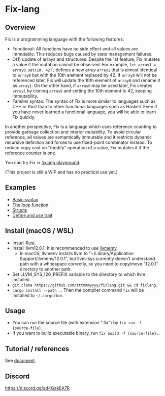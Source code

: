 Fix-lang
====

## Overview

Fix is a programming language with the following features: 
- Functional: All functions have no side effect and all values are immutable. This reduces bugs caused by state management failures.
- O(1) update of arrays and structures: Despite the 1st feature, Fix mutates a value if the mutation cannot be observed. For example, `let array1 = array0.set(10, 42);` defines a new array `array1` that is almost identical to `array0` but with the 10th element replaced by 42. If `array0` will not be referenced later, Fix will update the 10th element of `array0` and rename it as `array1`. On the other hand, if `array0` may be used later, Fix creates `array1` by cloning `array0` and setting the 10th element to 42, keeping immutability.
- Familier syntax: The syntax of Fix is more similar to languages such as C++ or Rust than to other functional languages such as Haskell. Even if you have never learned a functional language, you will be able to learn Fix quickly.

In another perspective, Fix is a language which uses reference counting to provide garbage collection and interior mutability. To avoid circular reference, all values are semantically immutable and it restricts dynamic recursive definition and forces to use fixed-point combinator instead. To reduce copy cost on "modify" operation of a value, Fix mutates it if the reference counter is one.

You can try Fix in [fixlang playground](https://tttmmmyyyy.github.io/fixlang-playground/).

(This project is still a WIP and has no practical use yet.)

## Examples

- [Basic syntax](https://tttmmmyyyy.github.io/fixlang-playground/index.html?src=%2F%2F+Each+source+file+has+to+start+with+module+declaration.%0D%0Amodule+Main%3B%0D%0A%0D%0A%2F%2F+Declaration+and+definition+of+global+value.%0D%0A%2F%2F+%60I64%60+is+the+type+of+64-bit+integers.%0D%0Atruth+%3A+I64%3B%0D%0Atruth+%3D+42%3B+%0D%0A%0D%0A%2F%2F+Declaration+and+definition+of+global+%28recursive%29+function.%0D%0A%2F%2F+To+define+function%2C+write+%60%7Carg0%2C+arg1%2C+...%7C+%28function+body%29%60.%0D%0A%2F%2F+%28Parentheses+around+%60%28function+body%29%60+is+not+mandatory.%29%0D%0A%2F%2F+Note+that+Fix+is+an+expression+based+language.+You+don%27t+need+to+write+%22return+statement%22.%0D%0Acalc_fib+%3A+I64+-%3E+I64%3B%0D%0Acalc_fib+%3D+%7Cn%7C+%28%0D%0A++++if+n+%3C%3D+1+%7B+n+%7D+else+%7B+calc_fib%28n-1%29+%2B+calc_fib%28n-2%29+%7D%0D%0A%29%3B%0D%0A%0D%0Acalc_fib2+%3A+I64+-%3E+I64%3B%0D%0Acalc_fib2+%3D+%7Cn%7C+%28%0D%0A++++%2F%2F+Another+syntax+of+%60if%60%2C+%60if+%28cond%29+%7B+%28then+expr%29+%7D%3B+%28else+expr%29%60%2C+can+be+used+to+write+early+return.%0D%0A++++if+n+%3C%3D+1+%7B+n+%7D%3B%0D%0A%0D%0A++++%2F%2F+Use+%60let%60+to+define+a+local+name.%0D%0A++++let+x+%3D+calc_fib2%28n-1%29%3B%0D%0A++++let+y+%3D+calc_fib2%28n-2%29%3B%0D%0A++++x+%2B+y%0D%0A%29%3B%0D%0A%0D%0Atruth2+%3A+I64%3B%0D%0Atruth2+%3D+%28%0D%0A++++%2F%2F+You+can+define+local+function+%28closure%29+like+this.+%60f%60+has+type+%60I64+-%3E+I64+-%3E+I64+-%3E+I64%60.%0D%0A++++let+f+%3D+%7Ca%2C+b%2C+c%7C+%28a+%2B+b%29+%2A+c%3B%0D%0A%0D%0A++++%2F%2F+Partial+application.+%60double%60+has+type+%60I64+-%3E+I64%60+and+maps+%60c%60+to+%60%281+%2B+1%29+%2A+c+%3D%3D+2+%2A+c%60.%0D%0A++++let+double+%3D+f%281%2C+1%29%3B%0D%0A%0D%0A++++%2F%2F+Right-associative+operator+%60%24%60+applies+a+function+to+a+value%3A+%60f+%24+x+%3D%3D+f%28x%29%60+and+%60f+%24+g+%24+x+%3D%3D+f%28g%28x%29%29%60.%0D%0A++++let+twelve+%3D+double+%24+double+%24+3%3B%0D%0A%0D%0A++++%2F%2F+%60.%60+is+another+operator+to+apply+a+function%3A+%60x.f+%3D%3D+f%28x%29%60.%0D%0A++++%2F%2F+It+has+lower+priority+than+usual+function+call%2C+so+%603.f%281%2C+2%29+%3D%3D+f%281%2C+2%29%283%29+%3D%3D+f%281%2C+2%2C+3%29%60.%0D%0A++++let+nine+%3D+3.f%281%2C+2%29%3B%0D%0A%0D%0A++++double+%24+nine+%2B+twelve%0D%0A%29%3B%0D%0A%0D%0A%2F%2F+Fix+program+calls+%60Main%3A%3Amain%60+%28i.e.%2C+%60main%60+of+%60Main%60+module%29+as+the+entry+point.%0D%0A%2F%2F+%60Main%3A%3Amain%60+must+have+type+%60IO+%28%29%60%2C+where+%60IO+a%60+is+the+type+of+I%2FO+actions+which+return+a+value+of+type+%60a%60.%0D%0A%2F%2F+%60%28%29%60+is+the+unit+type%2C+which+has+a+unique+value+also+written+as+%60%28%29%60.%0D%0Amain+%3A+IO+%28%29%3B%0D%0Amain+%3D+%28%0D%0A++++%2F%2F+%60println+%3A+String+-%3E+IO+%28%29%60+makes+an+I%2FO+action+that+prints+a+string+%28and+a+newline%29.%0D%0A++++%2F%2F+Roughly+speaking%2C+prefix+operator+%60%2Aact%60+performs+the+I%2FO+action+%60act%60+and+evaluates+to+the+value+returned+by+%60act%60.%0D%0A++++let+_+%3D+%2A%28println+%24+%22truth+%3A+%22+%2B+truth.to_string%29%3B%0D%0A++++let+_+%3D+%2A%28println+%24+%22truth2+%3A+%22+%2B+truth2.to_string%29%3B%0D%0A++++let+_+%3D+%2A%28println+%24+%22calc_fib%2810%29+%3A+%22+%2B+calc_fib%2810%29.to_string%29%3B%0D%0A++++let+_+%3D+%2A%28println+%24+%22calc_fib2%2810%29+%3A+%22+%2B+calc_fib2%2810%29.to_string%29%3B%0D%0A%0D%0A++++%2F%2F+%60pure+%3A+a+-%3E+IO+a%60+creates+an+I%2FO+action+which+does+nothing+and+only+returns+a+value.+%0D%0A++++%2F%2F+By+a+syntax+sugar%2C+you+can+write+%60pure%28%29%60+instead+of+%60pure%28%28%29%29%60.%0D%0A++++pure%28%29%0D%0A%29%3B)
- [The loop function](https://tttmmmyyyy.github.io/fixlang-playground/index.html?src=module+Main%3B%0D%0A%0D%0A%2F%2F+Prints+30th+value+of+Fibonacci+sequence.%0D%0Amain+%3A+IO+%28%29%3B%0D%0Amain+%3D+%28%0D%0A++++let+arr+%3D+Array%3A%3Afill%2831%2C+0%29%3B%0D%0A++++let+arr+%3D+arr.set%21%280%2C+0%29%3B%0D%0A++++let+arr+%3D+arr.set%21%281%2C+1%29%3B%0D%0A++++%2F%2F+A+way+for+loop+is+to+use+%60loop%60%2C+%60continue%60+and+%60break%60.%0D%0A++++%2F%2F+loop+%3A+s+-%3E+LoopResult+s+r+-%3E+r+--+Takes+the+initial+state+and+loop+body%2C+and+performs+loop.%0D%0A++++%2F%2F+continue+%3A+s+-%3E+LoopResult+s+r+--+Takes+the+next+state+and+continues+the+loop.%0D%0A++++%2F%2F+break+%3A+r+-%3E+LoopResult+s+r+--+Breaks+the+loop+and+returns+the+given+value+as+a+result+of+loop.%0D%0A++++let+arr+%3D+loop%28%282%2C+arr%29%2C+%7C%28idx%2C+arr%29%7C%0D%0A++++++++if+idx+%3D%3D+arr.get_size+%7B%0D%0A++++++++++++break+%24+arr%0D%0A++++++++%7D+else+%7B%0D%0A++++++++++++let+x+%3D+arr.%40%28idx-1%29%3B%0D%0A++++++++++++let+y+%3D+arr.%40%28idx-2%29%3B%0D%0A++++++++++++let+arr+%3D+arr.set%21%28idx%2C+x%2By%29%3B%0D%0A++++++++++++continue+%24+%28idx%2B1%2C+arr%29%0D%0A++++++++%7D%0D%0A++++%29%3B%0D%0A++++println+%24+arr.%40%2830%29.to_string+%2F%2F+832040%0D%0A%29%3B%0D%0A)
- [Structs](https://tttmmmyyyy.github.io/fixlang-playground/index.html?src=module+Main%3B%0D%0A%0D%0A%2F%2F+You+can+define+struct+as+follows%3A%0D%0A%2F%2F+%60F64%60+is+the+type+of+64-bit+floating+values.%0D%0Atype+Quantity+%3D+struct+%7B+value+%3A+F64%2C+unit+%3A+String+%7D%3B%0D%0A%0D%0Anamespace+Quantity+%7B%0D%0A%0D%0A++++make+%3A+F64+-%3E+String+-%3E+Quantity%3B%0D%0A++++make+%3D+%7Cval%2C+unit%7C+%28%0D%0A++++++++%2F%2F+Construction+of+a+struct+value.%0D%0A++++++++Quantity+%7B+value+%3A+val%2C+unit+%3A+unit+%7D%0D%0A++++%29%3B%0D%0A%0D%0A++++stringify+%3A+Quantity+-%3E+String%3B%0D%0A++++stringify+%3D+%7Cq%7C+%28%0D%0A++++++++%2F%2F+To+get+a+field+value%2C+use+the+function+%60%40%28field+name%29+%3A+%28Struct%29+-%3E+%28FieldType%29%60.%0D%0A++++++++q.%40value.to_string+%2B+%22+%22+%2B+q.%40unit%0D%0A++++%29%3B%0D%0A%0D%0A++++add+%3A+Quantity+-%3E+Quantity+-%3E+Quantity%3B%0D%0A++++%2F%2F+Pattern+matching+is+available+in+function+definition.%0D%0A++++add+%3D+%7CQuantity+%7B+value+%3A+lhs_val%2C+unit+%3A+lhs_unit+%7D%2C+rhs%7C+%28%0D%0A++++++++%2F%2F+Pattern+matching+is+also+available+in+let-binding.%0D%0A++++++++let+Quantity+%7B+value+%3A+rhs_val%2C+unit+%3A+rhs_unit+%7D+%3D+rhs%3B%0D%0A++++++++if+lhs_unit+%3D%3D+rhs_unit+%7B%0D%0A++++++++++++Quantity+%7B+value+%3A+lhs_val+%2B+rhs_val%2C+unit+%3A+lhs_unit+%7D%0D%0A++++++++%7D+else+%7B%0D%0A++++++++++++abort%28%29%0D%0A++++++++%7D%0D%0A++++%29%3B%0D%0A%0D%0A++++%2F%2F+%223.0+kg%22+%2A+%222.0+m%22+%3D%3D+%226.0+kg+m%22%0D%0A++++mul+%3A+Quantity+-%3E+Quantity+-%3E+Quantity%3B%0D%0A++++mul+%3D+%7Crhs%2C+lhs%7C+%28+%2F%2F+Note+that+%60lhs.mul%28rhs%29+%3D%3D+mul%28rhs%2C+lhs%29%60%2C+so+we+call+the+first+argument+as+%60rhs%60.%0D%0A++++++++let+val+%3D+lhs.%40value+%2A+rhs.%40value%3B%0D%0A++++++++%2F%2F+%60set_%28field+name%29+%3A+%28FieldType%29+-%3E+%28Struct%29+-%3E+%28Struct%29%60+updates+a+field.%0D%0A++++++++%2F%2F+%60mod_%28field+name%29+%3A+%28%28FieldType%29+-%3E+%28FieldType%29%29+-%3E+%28Struct%29+-%3E+%28Struct%29%60+transforms+a+field.%0D%0A++++++++lhs.set_value%28val%29.mod_unit%28%7Cu%7C+u+%2B+%22+%22+%2B+rhs.%40unit%29%0D%0A++++%29%3B%0D%0A%0D%0A++++%2F%2F+Pair+%28or+tuple%29+is+a+special+struct+with+fields+%600%60+and+%601%60.%0D%0A++++%2F%2F+Field+accessor+functions+%60%400%60%2C+%60%401%60%2C+sette%2Fmodifier+functions+%60set_0%60%2C+%60set_1%60%2C+%60mod_0%60%2C+%60mod_1%60%0D%0A++++%2F%2F+and+pattern+matching+are+available+as+well+as+user-defined+structs.%0D%0A++++from_pair+%3A+%28F64%2C+String%29+-%3E+Quantity%3B%0D%0A++++from_pair+%3D+%7C%28val%2C+unit%29%7C+make%28val%2C+unit%29%3B%0D%0A%7D%0D%0A%0D%0A%2F%2F+You+can+also+define+a+generic+struct+parametrized+by+a+type+variable%3A%0D%0Atype+Quantity2+a+%3D+struct+%7B+value+%3A+a%2C+unit+%3A+String+%7D%3B%0D%0A%0D%0Anamespace+Quantity2+%7B%0D%0A++++make+%3A+a+-%3E+String+-%3E+Quantity2+a%3B%0D%0A++++make+%3D+%7Cval%2C+unit%7C+Quantity2+%7B+value+%3A+val%2C+unit+%3A+unit+%7D%3B%0D%0A%0D%0A++++stringify+%3A+%5Ba+%3A+ToString%5D+Quantity2+a+-%3E+String%3B%0D%0A++++stringify+%3D+%7Cq%7C+q.%40value.to_string+%2B+%22+%22+%2B+q.%40unit%3B%0D%0A%7D%0D%0A%0D%0Amain+%3A+IO+%28%29%3B%0D%0Amain+%3D+%28%0D%0A++++let+x+%3D+Quantity%3A%3Amake%281.0%2C+%22kg%22%29%3B%0D%0A++++let+y+%3D+Quantity%3A%3Amake%282.0%2C+%22kg%22%29%3B%0D%0A++++let+z+%3D+Quantity%3A%3Amake%283.0%2C+%22m%22%29%3B%0D%0A++++let+q+%3D+x.add%28y%29.mul%28z%29%3B+%2F%2F+%281.0+kg+%2B+2.0+kg%29+%2A+3.0+m+%0D%0A++++let+_+%3D+%2A%28println+%24+q.stringify%29%3B%0D%0A++++let+q2+%3D+Quantity2%3A%3Amake%2842%2C+%22s%22%29%3B+%2F%2F+q2+%3A+Quantity2+I64%0D%0A++++let+_+%3D+%2A%28println+%24+q2.stringify%29%3B%0D%0A++++pure%28%29%0D%0A%29%3B%0D%0A)
- [Define and use trait](https://tttmmmyyyy.github.io/fixlang-playground/index.html?src=module+Main%3B%0D%0A%0D%0A%2F%2A%0D%0AEq+trait+is+defined+in+standard+library+as+follows%3A+%0D%0A%0D%0Atrait+a+%3A+Eq+%7B%0D%0A++++eq+%3A+a+-%3E+a+-%3E+Bool%0D%0A%7D%0D%0A%0D%0AExpression+%60x+%3D%3D+y%60+is+interpreted+as+%60Eq%3A%3Aeq%28x%2C+y%29%60.%0D%0A%2A%2F%0D%0A%0D%0Atype+Pair+a+b+%3D+struct+%7B+fst%3A+a%2C+snd%3A+b+%7D%3B%0D%0A%0D%0A%2F%2F+In+the+trait+implementation%2C+you+can+specify+preconditions+on+type+variables+in+%60%5B%5D%60+bracket+after+%60impl%60.%0D%0Aimpl+%5Ba+%3A+Eq%2C+b+%3A+Eq%5D+Pair+a+b+%3A+Eq+%7B%0D%0A++++eq+%3D+%7Clhs%2C+rhs%7C+%28%0D%0A++++++++lhs.%40fst+%3D%3D+rhs.%40fst+%26%26+lhs.%40snd+%3D%3D+rhs.%40snd%0D%0A++++%29%3B%0D%0A%7D%0D%0A%0D%0A%2F%2F+You+can+specify+preconditions+of+type+variables+in+the+%60%5B%5D%60+bracket+before+type+signature.%0D%0Asearch+%3A+%5Ba+%3A+Eq%5D+a+-%3E+Array+a+-%3E+I64%3B%0D%0Asearch+%3D+%7Celem%2C+arr%7C+loop%280%2C+%7Cidx%7C%0D%0A++++if+idx+%3D%3D+arr.get_size+%7B+break+%24+-1+%7D%3B%0D%0A++++if+arr.%40%28idx%29+%3D%3D+elem+%7B+break+%24+idx+%7D%3B%0D%0A++++continue+%24+%28idx+%2B+1%29%0D%0A%29%3B%0D%0A%0D%0A%2F%2F+An+example+of+defining+higher-kinded+trait.%0D%0A%2F%2F+All+type+variable+has+kind+%60%2A%60+by+default%2C+and+any+kind+of+higher-kinded+type+variable+need+to+be+annoted+explicitly.%0D%0Atrait+%5Bf+%3A+%2A-%3E%2A%5D+f+%3A+MyFunctor+%7B%0D%0A++++mymap+%3A+%28a+-%3E+b%29+-%3E+f+a+-%3E+f+b%3B%0D%0A%7D%0D%0A%0D%0A%2F%2F+An+example+of+implementing+higher-kinded+trait.%0D%0A%2F%2F+%60Array%60+is+a+type+of+kind+%60%2A+-%3E+%2A%60%2C+so+matches+to+the+kind+of+trait+%60MyFunctor%60.%0D%0Aimpl+Array+%3A+MyFunctor+%7B%0D%0A++++mymap+%3D+%7Cf%2C+arr%7C+%28%0D%0A++++++++Array%3A%3Afrom_map%28arr.get_size%2C+%7Cidx%7C+f%28arr.%40%28idx%29%29%29%0D%0A++++%29%3B%0D%0A%7D%0D%0A%0D%0Amain+%3A+IO+%28%29%3B%0D%0Amain+%3D+%28%0D%0A++++let+arr+%3D+Array%3A%3Afrom_map%286%2C+%7Cx%7C+x%29%3B+%2F%2F+arr+%3D+%5B0%2C1%2C2%2C...%2C9%5D.%0D%0A++++let+arr+%3D+arr.mymap%28%7Cx%7C+Pair+%7B+fst%3A+x+%25+2%2C+snd%3A+x+%25+3+%7D%29%3B+%2F%2F+arr+%3D+%5B%280%2C+0%29%2C+%281%2C+1%29%2C+%280%2C+2%29%2C+...%5D.%0D%0A++++println+%24+arr.search%28Pair+%7B+fst%3A+1%2C+snd%3A+2%7D%29.to_string+%2F%2F+5%2C+the+first+number+x+such+that+x+%25+2+%3D%3D+1+and+x+%25+3+%3D%3D+2.%0D%0A%29%3B)

## Install (macOS / WSL)

- Install [Rust](https://www.rust-lang.org/tools/install).
- Install llvm12.0.1. It is recommended to use [llvmemv](https://crates.io/crates/llvmenv).
    - In macOS, llvmenv installs llvm to "~/Library/Application Support/llvmenv/12.0.1", but llvm-sys currently doesn't understand path with a whitespace correctly, so you need to copy/move "12.0.1" directory to another path.
- Set LLVM_SYS_120_PREFIX variable to the directory to which llvm installed.
- `git clone https://github.com/tttmmmyyyy/fixlang.git && cd fixlang`.
- `cargo install --path .`. Then the compiler command `fix` will be installed to `~/.cargo/bin`.

## Usage

- You can run the source file (with extension ".fix") by `fix run -f {source-file}`.
- If you want to build executable binary, run `fix build -f {source-file}.`.

## Tutorial / references

See [document](/Document.md).

## Discord

https://discord.gg/ad4GakEA7R